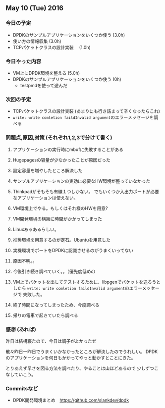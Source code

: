 

## May 10 (Tue) 2016

### 今日の予定

 - DPDKのサンプルアプリケーションをいくつか使う (3.0h)
 - 使い方の情報収集 (3.0h)
 - TCPパケットクラスの設計実装 　(1.0h) 




### 今日やった内容

 - VM上にDPDK環境を整える (5.0h)
 - DPDKのサンプルアプリケーションをいくつか使う (0h)
	 - testpmdを使って遊んだ




### 次回の予定

 - TCPパケットクラスの設計実装 (あまりにも行き詰まって辛くなったらこれ)
 - ``write: write comletion faildInvalid argument``のエラーメッセージを調べる




### 問題点,原因,対策 (それぞれ1,2,3で分けて書く)

 1. アプリケーションの実行時にmbufに失敗することがある
 2. Hugepagesの容量が少なかったことが原因だった
 3. 設定容量を増やしたところ解決した

 1. サンプルアプリケーションの実効に必要なHW環境が整っていなかった
 2. Thinkpadがそもそも有線１つしかない。
    でもいくつか入出力ポートが必要なアプリケーションは使えない。
 3. VM環境上でやる。もしくはそれ様のHWを用意? 

 1. VM開発環境の構築に時間がかかってしまった
 2. Linuxあるあるらしい。
 3. 推奨環境を用意するのが定石。Ubuntuを用意した

 1. 実機環境でポートをDPDKに認識させるのがうまくいってない
 2. 原因不明。。
 3. 今後引き続き調べていく。。（優先度低めc）

 1. VM上でパケットを出してテストするために、libpgenでパケットを送ろうとしたら
    ``write: write comletion faildInvalid argument``のエラーメッセージで
	失敗した。
 2. 終了時間になってしまったため、今度調べる
 3. 帰りの電車で起きていたら調べる





### 感想 (あれば)

昨日は結構寝たので、今日は調子がよかったぜ


散々昨日一昨日でうまくいかなかったところが解決したのでうれしい。
DPDKのアプリケーションを何日もかかってやっと動かすとことにきた。

とりあえず早さを図る方法を調べたり、やることは山ほどあるので
少しずつこなしていこう。




### Commitsなど

 - DPDK開発環境まとめ　https://github.com/slankdev/dpdk
 



